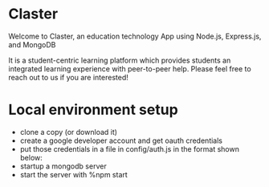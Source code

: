 # Claster
Welcome to Claster, an education technology App using Node.js, Express.js, and MongoDB

It is a student-centric learning platform which provides students an integrated learning experience with peer-to-peer help.
Please feel free to reach out to us if you are interested!

# Local environment setup

- clone a copy (or download it)
- create a google developer account and get oauth credentials
- put those credentials in a file in config/auth.js in the format shown below:
- startup a mongodb server
- start the server with %npm start
